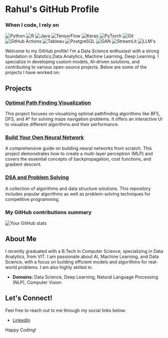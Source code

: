 # Rahul's GitHub Profile
<h3>When I code, I rely on</h3>
<p>
  <img alt="Python" src="https://img.shields.io/badge/-Python-3776AB?style=flat-square&logo=python&logoColor=white" />
  <img alt="R" src="https://img.shields.io/badge/-R-276DC3?style=flat-square&logo=r&logoColor=white" />
  <img alt="Java" src="https://img.shields.io/badge/-Java-007396?style=flat-square&logo=java&logoColor=white" />
  <img alt="TensorFlow" src="https://img.shields.io/badge/-TensorFlow-FF6F00?style=flat-square&logo=tensorflow&logoColor=white" />
  <img alt="Keras" src="https://img.shields.io/badge/-Keras-D00000?style=flat-square&logo=keras&logoColor=white" />
  <img alt="PyTorch" src="https://img.shields.io/badge/-PyTorch-EE4C2C?style=flat-square&logo=pytorch&logoColor=white" />
  <img alt="Git" src="https://img.shields.io/badge/-Git-F05032?style=flat-square&logo=git&logoColor=white" />
  <img alt="GitHub Actions" src="https://img.shields.io/badge/-Github_Actions-2088FF?style=flat-square&logo=github-actions&logoColor=white" />
  <img alt="Tableau" src="https://img.shields.io/badge/-Tableau-E97627?style=flat-square&logo=tableau&logoColor=white" />
  <img alt="PostgreSQL" src="https://img.shields.io/badge/-PostgreSQL-336791?style=flat-square&logo=postgresql&logoColor=white" />
  <img alt="GAN" src="https://img.shields.io/badge/-D3.js-F9A03C?style=flat-square&logo=d3.js&logoColor=white" />
  <img alt="StreamLit" src="https://img.shields.io/badge/-NetworkX-FFB833?style=flat-square&logo=networkx&logoColor=white" />
  <img alt="LLM's" src="https://img.shields.io/badge/-Google_Cloud_Platform-1A73E8?style=flat-square&logo=google-cloud&logoColor=white" />
</p>

Welcome to my GitHub profile! I'm a Data Science enthusiast with a strong foundation in Statstics,Data Analytics, Machine Learning, Deep Learning. I specialize in developing custom models, AI-driven solutions, and contributing to various open-source projects. Below are some of the projects I have worked on:

## Projects

### [Optimal Path Finding Visualization](https://github.com/Rahul20037237/Optimial_path_finding_viz)
This project focuses on visualizing optimal pathfinding algorithms like BFS, DFS, and A* for solving maze navigation problems. It offers an interactive UI to visualize different algorithms and their performance.

### [Build Your Own Neural Network](https://github.com/Rahul20037237/Build_your_own_NN)
A comprehensive guide on building neural networks from scratch. This project demonstrates how to create a multi-layer perceptron (MLP) and covers the essential concepts of backpropagation, cost functions, and gradient descent.

### [DSA and Problem Solving](https://github.com/Rahul20037237/DSA_and_problem_solving)
A collection of algorithms and data structure solutions. This repository includes popular algorithms  as well as problem-solving techniques for competitive programming.

<h3>My GitHub contributions summary</h3>


![Your GitHub stats](https://github-readme-stats.vercel.app/api?username=Rahul20037237&hide_border=true&show_icons=true&bg_color=151515&title_color=fb4362&icon_color=fb4362&text_bold=false&text_color=9e9e9e)
## About Me

I recently graduated with a B.Tech in Computer Science, specializing in Data Analytics, from VIT. I am passionate about AI, Machine Learning, and Data Science, with a focus on building efficient models and algorithms for real-world problems. I am also highly skilled in:

- **Domains:** Data Science, Deep Learning, Natural Language Processing (NLP), Computer Vision

## Let's Connect!

Feel free to reach out to me through my social links below:
- [LinkedIn](https://www.linkedin.com/in/)

Happy Coding!
